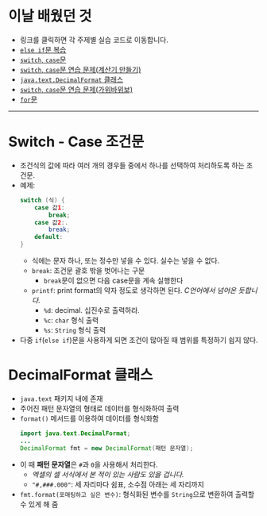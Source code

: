 # 이날 배웠던 것

- 링크를 클릭하면 각 주제별 실습 코드로 이동합니다.
- [`else if`문 복습](/221011-221124_JAVA_BASICS/22-10/221021/javastudy56/javastudy/src/javastudy/Java17.java)
- [`switch`, `case`문](/221011-221124_JAVA_BASICS/22-10/221021/javastudy56/javastudy/src/javastudy/Java18.java)
- [`switch`, `case`문 연습 문제(계산기 만들기)](/221011-221124_JAVA_BASICS/22-10/221021/javastudy56/javastudy/src/javastudy/Java19.java)
- [`java.text.DecimalFormat` 클래스](/221011-221124_JAVA_BASICS/22-10/221021/javastudy56/javastudy/src/javastudy/Java20.java)
- [`switch`, `case`문 연습 문제(가위바위보)](/221011-221124_JAVA_BASICS/22-10/221021/javastudy56/javastudy/src/javastudy/Java21.java)
- [`for`문](/221011-221124_JAVA_BASICS/22-10/221021/javastudy56/javastudy/src/javastudy/Java22.java)

---

# Switch - Case 조건문

- 조건식의 값에 따라 여러 개의 경우들 중에서 하나를 선택하여 처리하도록 하는 조건문.
- 예제:
    ```java
    switch (식) {
        case 값1:
            break;
        case 값2:.
            break;
        default:
    }
    ```
    - 식에는 문자 하나, 또는 정수만 넣을 수 있다. 실수는 넣을 수 없다.
    - `break`: 조건문 괄호 밖을 벗어나는 구문
        - `break`문이 없으면 다음 case문을 계속 실행한다
    - `printf`: print format의 약자 정도로 생각하면 된다. *C언어에서 넘어온 듯합니다.*
        - `%d`: decimal. 십진수로 출력하라.
        - `%c`: `char` 형식 출력
        - `%s`: `String` 형식 출력
- 다중 `if`(`else if`)문을 사용하게 되면 조건이 많아질 때 범위를 특정하기 쉽지 않다.

# DecimalFormat 클래스

- `java.text` 패키지 내에 존재
- 주어진 패턴 문자열의 형태로 데이터를 형식화하여 출력
- `format()` 메서드를 이용하여 데이터를 형식화함
    ```java
    import java.text.DecimalFormat;
    ...
    DecimalFormat fmt = new DecimalFormat(패턴 문자열);
    ```
- 이 때 **패턴 문자열**은 `#`과 `0`을 사용해서 처리한다.
    - *엑셀의 셀 서식에서 본 적이 있는 사람도 있을 겁니다.*
    - `"#,###.000"`: 세 자리마다 쉼표, 소수점 아래는 세 자리까지
- `fmt.format(포매팅하고 싶은 변수)`: 형식화된 변수를 `String`으로 변환하여 출력할 수 있게 해 줌
